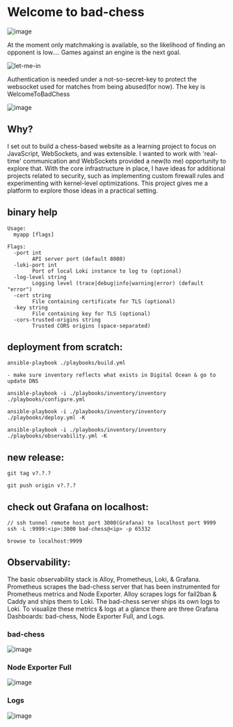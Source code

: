 # Welcome to bad-chess


![image](https://github.com/user-attachments/assets/f72eabd9-30fb-439c-a907-fc16cac08fd9)


At the moment only matchmaking is available, so the likelihood of finding an opponent is low....
Games against an engine is the next goal.


![let-me-in](https://github.com/user-attachments/assets/506cabe4-d0ae-4dc6-922b-b62d7e33d7d0)



Authentication is needed under a not-so-secret-key to protect the websocket used for matches from being abused(for now).
The key is WelcomeToBadChess


![image](https://github.com/user-attachments/assets/ff7f0197-8e42-4530-bc65-1337c8f8c305)


## Why?

I set out to build a chess-based website as a learning project to focus on JavaScript, WebSockets, and was extensible. I wanted to work with 'real-time' communication and WebSockets provided a new(to me) opportunity to explore that. With the core infrastructure in place, I have ideas for additional projects related to security, such as implementing custom firewall rules and experimenting with kernel-level optimizations. This project gives me a platform to explore those ideas in a practical setting.

## binary help

    Usage:
      myapp [flags]
    
    Flags:
      -port int
            API server port (default 8080)
      -loki-port int
            Port of local Loki instance to log to (optional)
      -log-level string
            Logging level (trace|debug|info|warning|error) (default "error")
      -cert string
            File containing certificate for TLS (optional)
      -key string
            File containing key for TLS (optional)
      -cors-trusted-origins string
            Trusted CORS origins (space-separated)

## deployment from scratch:

    ansible-playbook ./playbooks/build.yml
    
    - make sure inventory reflects what exists in Digital Ocean & go to update DNS
    
    ansible-playbook -i ./playbooks/inventory/inventory ./playbooks/configure.yml
    
    ansible-playbook -i ./playbooks/inventory/inventory ./playbooks/deploy.yml -K

    ansible-playbook -i ./playbooks/inventory/inventory ./playbooks/observability.yml -K

## new release:
    
    git tag v?.?.?
    
    git push origin v?.?.?

## check out Grafana on localhost:

    // ssh tunnel remote host port 3000(Grafana) to localhost port 9999
    ssh -L :9999:<ip>:3000 bad-chess@<ip> -p 65332

    browse to localhost:9999

## Observability:

The basic observability stack is Alloy, Prometheus, Loki, & Grafana.
Prometheus scrapes the bad-chess server that has been instrumented for Prometheus metrics and Node Exporter.
Alloy scrapes logs for fail2ban & Caddy and ships them to Loki. The bad-chess server ships its own logs to Loki.
To visualize these metrics & logs at a glance there are three Grafana Dashboards: bad-chess, Node Exporter Full, and Logs.

### bad-chess
![image](https://github.com/user-attachments/assets/4e0e3086-bf5d-4aaf-b17e-b534bfa2d48a)


### Node Exporter Full
![image](https://github.com/user-attachments/assets/27b1a2c5-ddb0-49c4-a756-0e307f015dd5)


### Logs
![image](https://github.com/user-attachments/assets/d9336dbf-02ac-4f52-9ee9-0ef20e308e79)

